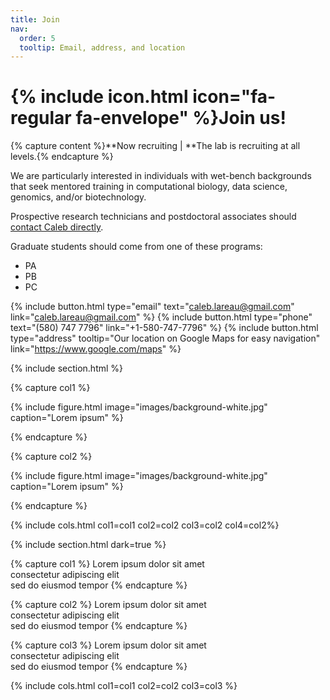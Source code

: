 ```yaml
---
title: Join
nav:
  order: 5
  tooltip: Email, address, and location
---
```


# {% include icon.html icon="fa-regular fa-envelope" %}Join us!


{% capture content %}**Now recruiting | **The lab is recruiting at all levels.{% endcapture %}

We are particularly interested in individuals with wet-bench 
backgrounds that seek mentored training in computational biology, data science, genomics, and/or biotechnology. 

Prospective research technicians and postdoctoral associates should [contact Caleb directly](mailto:caleb.lareau@gmail.com).

Graduate students should come from one of these programs:
- PA
- PB
- PC

{%
  include button.html
  type="email"
  text="caleb.lareau@gmail.com"
  link="caleb.lareau@gmail.com"
%}
{%
  include button.html
  type="phone"
  text="(580) 747 7796"
  link="+1-580-747-7796"
%}
{%
  include button.html
  type="address"
  tooltip="Our location on Google Maps for easy navigation"
  link="https://www.google.com/maps"
%}


{% include section.html %}

{% capture col1 %}

{%
  include figure.html
  image="images/background-white.jpg"
  caption="Lorem ipsum"
%}

{% endcapture %}

{% capture col2 %}

{%
  include figure.html
  image="images/background-white.jpg"
  caption="Lorem ipsum"
%}

{% endcapture %}

{% include cols.html col1=col1 col2=col2 col3=col2 col4=col2%}

{% include section.html dark=true %}

{% capture col1 %}
Lorem ipsum dolor sit amet  
consectetur adipiscing elit  
sed do eiusmod tempor
{% endcapture %}

{% capture col2 %}
Lorem ipsum dolor sit amet  
consectetur adipiscing elit  
sed do eiusmod tempor
{% endcapture %}

{% capture col3 %}
Lorem ipsum dolor sit amet  
consectetur adipiscing elit  
sed do eiusmod tempor
{% endcapture %}

{% include cols.html col1=col1 col2=col2 col3=col3 %}
